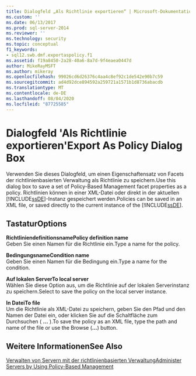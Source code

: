 ```yaml
---
title: Dialogfeld „Als Richtlinie exportieren“ | Microsoft-Dokumentation
ms.custom: ''
ms.date: 06/13/2017
ms.prod: sql-server-2014
ms.reviewer: ''
ms.technology: security
ms.topic: conceptual
f1_keywords:
- sql12.swb.dmf.exportaspolicy.f1
ms.assetid: f19a8450-2a28-40a6-8a7d-9f4eaea0447d
author: MikeRayMSFT
ms.author: mikeray
ms.openlocfilehash: 99026cd6d26376c4aa4c8ef92c1de542e90b7c59
ms.sourcegitcommit: ad4d92dce894592a259721a1571b1d8736abacdb
ms.translationtype: MT
ms.contentlocale: de-DE
ms.lasthandoff: 08/04/2020
ms.locfileid: "87725585"
---
```

# <a name="export-as-policy-dialog-box"></a><span data-ttu-id="7f937-102">Dialogfeld 'Als Richtlinie exportieren'</span><span class="sxs-lookup"><span data-stu-id="7f937-102">Export As Policy Dialog Box</span></span>
  <span data-ttu-id="7f937-103">Verwenden Sie dieses Dialogfeld, um einen Eigenschaftensatz von Facets der richtlinienbasierten Verwaltung als Richtlinie zu speichern.</span><span class="sxs-lookup"><span data-stu-id="7f937-103">Use this dialog box to save a set of Policy-Based Management facet properties as a policy.</span></span> <span data-ttu-id="7f937-104">Richtlinien können in einer XML-Datei oder direkt in der aktuellen [!INCLUDE[ssDE](../../includes/ssde-md.md)]-Instanz gespeichert werden.</span><span class="sxs-lookup"><span data-stu-id="7f937-104">Policies can be saved in an XML file, or saved directly to the current instance of the [!INCLUDE[ssDE](../../includes/ssde-md.md)].</span></span>  
  
## <a name="options"></a><span data-ttu-id="7f937-105">Tastatur</span><span class="sxs-lookup"><span data-stu-id="7f937-105">Options</span></span>  
 <span data-ttu-id="7f937-106">**Richtliniendefinitionsname**</span><span class="sxs-lookup"><span data-stu-id="7f937-106">**Policy definition name**</span></span>  
 <span data-ttu-id="7f937-107">Geben Sie einen Namen für die Richtlinie ein.</span><span class="sxs-lookup"><span data-stu-id="7f937-107">Type a name for the policy.</span></span>  
  
 <span data-ttu-id="7f937-108">**Bedingungsname**</span><span class="sxs-lookup"><span data-stu-id="7f937-108">**Condition name**</span></span>  
 <span data-ttu-id="7f937-109">Geben Sie einen Namen für die Bedingung ein.</span><span class="sxs-lookup"><span data-stu-id="7f937-109">Type a name for the condition.</span></span>  
  
 <span data-ttu-id="7f937-110">**Auf lokalen Server**</span><span class="sxs-lookup"><span data-stu-id="7f937-110">**To local server**</span></span>  
 <span data-ttu-id="7f937-111">Wählen Sie diese Option aus, um die Richtlinie auf der lokalen Serverinstanz zu speichern.</span><span class="sxs-lookup"><span data-stu-id="7f937-111">Select to save the policy on the local server instance.</span></span>  
  
 <span data-ttu-id="7f937-112">**In Datei**</span><span class="sxs-lookup"><span data-stu-id="7f937-112">**To file**</span></span>  
 <span data-ttu-id="7f937-113">Um die Richtlinie als XML-Datei zu speichern, geben Sie den Pfad und den Namen der Datei ein, oder klicken Sie auf die Schaltfläche zum Durchsuchen ( **...** ).</span><span class="sxs-lookup"><span data-stu-id="7f937-113">To save the policy as an XML file, type the path and name of the file or use the Browse (**...**) button.</span></span>  
  
## <a name="see-also"></a><span data-ttu-id="7f937-114">Weitere Informationen</span><span class="sxs-lookup"><span data-stu-id="7f937-114">See Also</span></span>  
 [<span data-ttu-id="7f937-115">Verwalten von Servern mit der richtlinienbasierten Verwaltung</span><span class="sxs-lookup"><span data-stu-id="7f937-115">Administer Servers by Using Policy-Based Management</span></span>](administer-servers-by-using-policy-based-management.md)  
  
  
